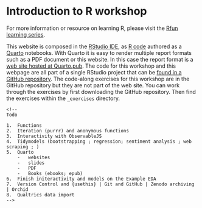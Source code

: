 # Introduction to R workshop

<!-- badges: start -->

<!-- badges: end -->

For more information or resource on learning R, please visit the [Rfun learning series](https://Rfun.library.duke.edu).

This website is composed in the [RStudio IDE](https://posit.co/download/rstudio-desktop/), as [R code](https://en.wikipedia.org/wiki/R_(programming_language)) authored as a [Quarto](https://quarto.org/) notebooks. With Quarto it is easy to render multiple report formats such as a PDF document or this website. In this case the report format is a [web site hosted at Quarto.pub](https://libjohn.quarto.pub/). The code for this workshop and this webpage are all part of a single RStudio project that can be [found in a GitHub repository](https://github.com/libjohn/workshop_R-get-started). The code-along exercises for this workshop are in the GitHub repository but they are not part of the web site. You can work through the exercises by first downloading the GitHub repository. Then find the exercises within the `_exercises` directory.

```{=html}
<!-- 
Todo

1.  Functions
2.  Iteration (purrr) and anonymous functions
3.  Interactivity with ObservableJS
4.  Tidymodels (bootstrapping ; regression; sentiment analysis ; web scraping ; )
5.  Quarto
    -   websites
    -   slides
    -   PDF
    -   Books (ebooks; epub)
6.  Finish initeractivity and models on the Example EDA
7.  Version Control and {usethis} | Git and GitHub | Zenodo archiving | Orchid
8.  Qualtrics data import
-->
```
